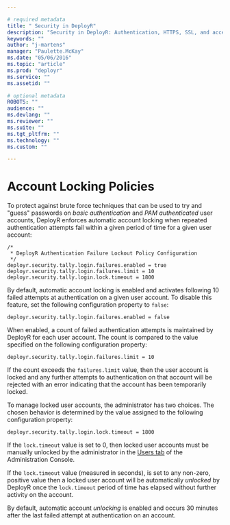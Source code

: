 ```yaml
---

# required metadata
title: " Security in DeployR"
description: "Security in DeployR: Authentication, HTTPS, SSL, and access controls for server, Project file and Repository File, and more."
keywords: ""
author: "j-martens"
manager: "Paulette.McKay"
ms.date: "05/06/2016"
ms.topic: "article"
ms.prod: "deployr"
ms.service: ""
ms.assetid: ""

# optional metadata
ROBOTS: ""
audience: ""
ms.devlang: ""
ms.reviewer: ""
ms.suite: ""
ms.tgt_pltfrm: ""
ms.technology: ""
ms.custom: ""

---
```


# Account Locking Policies

To protect against brute force techniques that can be used to try and "guess" passwords on *basic authentication* and *PAM authenticated* user accounts, DeployR enforces automatic account locking when repeated authentication attempts fail within a given period of time for a given user account:

    /*
     * DeployR Authentication Failure Lockout Policy Configuration
     */
    deployr.security.tally.login.failures.enabled = true
    deployr.security.tally.login.failures.limit = 10
    deployr.security.tally.login.lock.timeout = 1800

By default, automatic account locking is enabled and activates following 10 failed attempts at authentication on a given user account. To disable this feature, set the following configuration property to `false`:

    deployr.security.tally.login.failures.enabled = false

When enabled, a count of failed authentication attempts is maintained by DeployR for each user account. The count is compared to the value specified on the following configuration property:

    deployr.security.tally.login.failures.limit = 10

If the count exceeds the `failures.limit` value, then the user account is locked and any further attempts to authentication on that account will be rejected with an error indicating that the account has been temporarily locked.

To manage locked user accounts, the administrator has two choices. The chosen behavior is determined by the value assigned to the following configuration property:

    deployr.security.tally.login.lock.timeout = 1800

If the `lock.timeout` value is set to 0, then locked user accounts must be manually unlocked by the administrator in the [Users tab](deployr-admin-console/deployr-admin-console-user-accounts.md#viewing-and-editing-user-accounts) of the Administration Console.

If the `lock.timeout` value (measured in seconds), is set to any non-zero, positive value then a locked user account will be automatically *unlocked* by DeployR once the `lock.timeout` period of time has elapsed without further activity on the account.

By default, automatic account *unlocking* is enabled and occurs 30 minutes after the last failed attempt at authentication on an account.